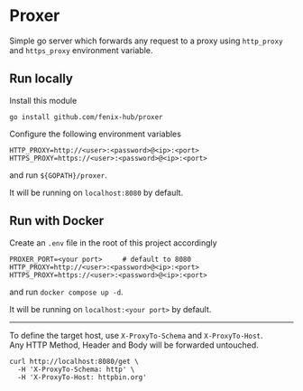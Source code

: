 # Proxer

Simple go server which forwards any request to a proxy using `http_proxy` and `https_proxy` environment variable.

## Run locally

Install this module
```
go install github.com/fenix-hub/proxer
```  

Configure the following environment variables
```
HTTP_PROXY=http://<user>:<password>@<ip>:<port>
HTTPS_PROXY=https://<user>:<password>@<ip>:<port>
```  

and run `${GOPATH}/proxer`.  
  
It will be running on `localhost:8080` by default.  

## Run with Docker
Create an `.env` file in the root of this project accordingly
```
PROXER_PORT=<your port>		# default to 8080
HTTP_PROXY=http://<user>:<password>@<ip>:<port>
HTTPS_PROXY=https://<user>:<password>@<ip>:<port>
```  

and run `docker compose up -d`.
  
It will be running on `localhost:<your port>` by default.  

---

To define the target host, use `X-ProxyTo-Schema` and `X-ProxyTo-Host`.  
Any HTTP Method, Header and Body will be forwarded untouched.  
```curl
curl http://localhost:8080/get \
  -H 'X-ProxyTo-Schema: http' \
  -H 'X-ProxyTo-Host: httpbin.org'
```
